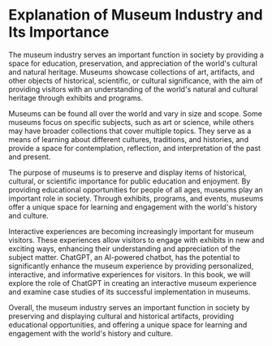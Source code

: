 Explanation of Museum Industry and Its Importance
===============================================================

The museum industry serves an important function in society by providing a space for education, preservation, and appreciation of the world's cultural and natural heritage. Museums showcase collections of art, artifacts, and other objects of historical, scientific, or cultural significance, with the aim of providing visitors with an understanding of the world's natural and cultural heritage through exhibits and programs.

Museums can be found all over the world and vary in size and scope. Some museums focus on specific subjects, such as art or science, while others may have broader collections that cover multiple topics. They serve as a means of learning about different cultures, traditions, and histories, and provide a space for contemplation, reflection, and interpretation of the past and present.

The purpose of museums is to preserve and display items of historical, cultural, or scientific importance for public education and enjoyment. By providing educational opportunities for people of all ages, museums play an important role in society. Through exhibits, programs, and events, museums offer a unique space for learning and engagement with the world's history and culture.

Interactive experiences are becoming increasingly important for museum visitors. These experiences allow visitors to engage with exhibits in new and exciting ways, enhancing their understanding and appreciation of the subject matter. ChatGPT, an AI-powered chatbot, has the potential to significantly enhance the museum experience by providing personalized, interactive, and informative experiences for visitors. In this book, we will explore the role of ChatGPT in creating an interactive museum experience and examine case studies of its successful implementation in museums.

Overall, the museum industry serves an important function in society by preserving and displaying cultural and historical artifacts, providing educational opportunities, and offering a unique space for learning and engagement with the world's history and culture.
